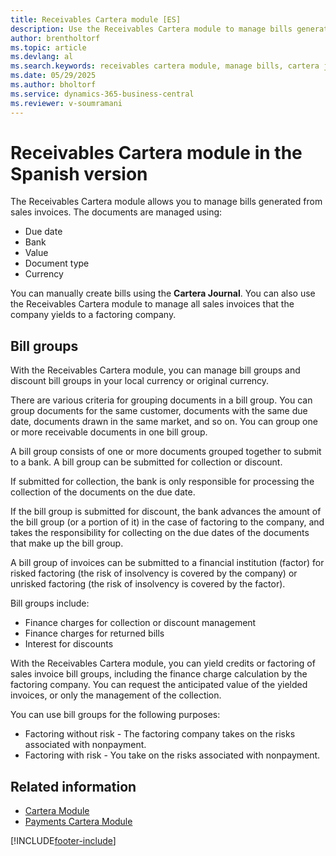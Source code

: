 ```yaml
---
title: Receivables Cartera module [ES]
description: Use the Receivables Cartera module to manage bills generated from sales invoices, including grouping, collection, and factoring, through the Cartera Journal.
author: brentholtorf
ms.topic: article
ms.devlang: al
ms.search.keywords: receivables cartera module, manage bills, cartera journal, Spanish version
ms.date: 05/29/2025
ms.author: bholtorf
ms.service: dynamics-365-business-central
ms.reviewer: v-soumramani
---
```


# Receivables Cartera module in the Spanish version

The Receivables Cartera module allows you to manage bills generated from sales invoices. The documents are managed using:  

- Due date  
- Bank  
- Value  
- Document type  
- Currency  

You can manually create bills using the **Cartera Journal**. You can also use the Receivables Cartera module to manage all sales invoices that the company yields to a factoring company.  

## Bill groups

With the Receivables Cartera module, you can manage bill groups and discount bill groups in your local currency or original currency.  

There are various criteria for grouping documents in a bill group. You can group documents for the same customer, documents with the same due date, documents drawn in the same market, and so on. You can group one or more receivable documents in one bill group.  

A bill group consists of one or more documents grouped together to submit to a bank. A bill group can be submitted for collection or discount.  

If submitted for collection, the bank is only responsible for processing the collection of the documents on the due date.  

If the bill group is submitted for discount, the bank advances the amount of the bill group (or a portion of it) in the case of factoring to the company, and takes the responsibility for collecting on the due dates of the documents that make up the bill group.  

A bill group of invoices can be submitted to a financial institution (factor) for risked factoring (the risk of insolvency is covered by the company) or unrisked factoring (the risk of insolvency is covered by the factor).  

Bill groups include:  

- Finance charges for collection or discount management  
- Finance charges for returned bills  
- Interest for discounts  

With the Receivables Cartera module, you can yield credits or factoring of sales invoice bill groups, including the finance charge calculation by the factoring company. You can request the anticipated value of the yielded invoices, or only the management of the collection.  

You can use bill groups for the following purposes:  

- Factoring without risk - The factoring company takes on the risks associated with nonpayment.  
- Factoring with risk - You take on the risks associated with nonpayment.  

## Related information

- [Cartera Module](cartera-module.md)
- [Payments Cartera Module](payments-cartera-module.md)

[!INCLUDE[footer-include](../../includes/footer-banner.md)]
